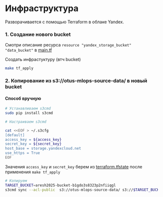 # Инфраструктура 

Разворачивается с помощью Terraform в облаке Yandex.


### 1. Создание нового bucket

Смотри описание ресурса ```resource "yandex_storage_bucket" "data_bucket"``` в [main.tf](terraform/main.tf)

Создать инфрастуктуру (втч bucket)
```bash
make tf_apply
```

### 2. Копирование из s3://otus-mlops-source-data/ в новый bucket

#### Способ вручную

```bash
# Устанавливаем s3cmd
sudo pip install s3cmd
```

```bash
# Настраиваем s3cmd

cat <<EOF > ~/.s3cfg
[default]
access_key = ${access_key}
secret_key = ${secret_key}
host_base = storage.yandexcloud.net
use_https = True
EOF
```

Значения `access_key` и `secret_key` берем из [terraform.tfstate](terraform/terraform.tfstate) после применения ```make tf_apply```

```bash
# Копируем
TARGET_BUCKET=aresh2025-bucket-b1gdo3s8323p2nfiiqgl
s3cmd sync --acl-public  s3://otus-mlops-source-data/ s3://$TARGET_BUCKET/
```



